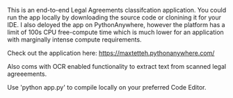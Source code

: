 This is an end-to-end Legal Agreements classifcation application. You could run the app locally by downloading the source code or clonining it for your IDE.
I also deloyed the app on PythonAnywhere, however the platform has a limit of 100s CPU free-compute time which is much lower for an application with marginally intense compute requirements.

Check out the application here: https://maxtetteh.pythonanywhere.com/

Also coms with OCR enabled functionality to extract text from scanned legal agreeements.

Use 'python app.py' to compile locally on your preferred Code Editor.
